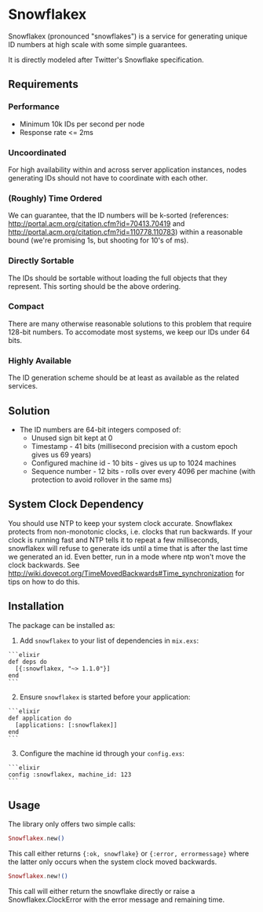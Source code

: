 # Snowflakex

Snowflakex (pronounced "snowflakes") is a service for generating unique ID
numbers at high scale with some simple guarantees.

It is directly modeled after Twitter's Snowflake specification.

## Requirements

### Performance

* Minimum 10k IDs per second per node
* Response rate <= 2ms

### Uncoordinated

For high availability within and across server application instances, nodes
generating IDs should not have to coordinate with each other.

### (Roughly) Time Ordered

We can guarantee, that the ID numbers will be k-sorted (references:
http://portal.acm.org/citation.cfm?id=70413.70419 and http://portal.acm.org/citation.cfm?id=110778.110783)
within a reasonable bound (we're promising 1s, but shooting for 10's of ms).

### Directly Sortable

The IDs should be sortable without loading the full objects that they represent.
This sorting should be the above ordering.

### Compact

There are many otherwise reasonable solutions to this problem that require
128-bit numbers. To accomodate most systems, we keep our IDs under 64 bits.

### Highly Available

The ID generation scheme should be at least as available as the related services.

## Solution

* The ID numbers are 64-bit integers composed of:
    * Unused sign bit kept at 0
    * Timestamp - 41 bits (millisecond precision with a custom epoch gives us 69 years)
    * Configured machine id - 10 bits - gives us up to 1024 machines
    * Sequence number - 12 bits - rolls over every 4096 per machine (with protection to avoid rollover in the same ms)

## System Clock Dependency

You should use NTP to keep your system clock accurate. Snowflakex protects from
non-monotonic clocks, i.e. clocks that run backwards. If your clock is running
fast and NTP tells it to repeat a few milliseconds, snowflakex will refuse to
generate ids until a time that is after the last time we generated an id. Even
better, run in a mode where ntp won't move the clock backwards. See
http://wiki.dovecot.org/TimeMovedBackwards#Time_synchronization
for tips on how to do this.

## Installation

The package can be installed as:

  1. Add `snowflakex` to your list of dependencies in `mix.exs`:

    ```elixir
    def deps do
      [{:snowflakex, "~> 1.1.0"}]
    end
    ```

  2. Ensure `snowflakex` is started before your application:

    ```elixir
    def application do
      [applications: [:snowflakex]]
    end
    ```

  3. Configure the machine id through your `config.exs`:

    ```elixir
    config :snowflakex, machine_id: 123
    ```

## Usage

The library only offers two simple calls:

```elixir
Snowflakex.new()
```

This call either returns `{:ok, snowflake}` or `{:error, errormessage}` where
the latter only occurs when the system clock moved backwards.

```elixir
Snowflakex.new!()
```

This call will either return the snowflake directly or raise a Snowflakex.ClockError
with the error message and remaining time.
